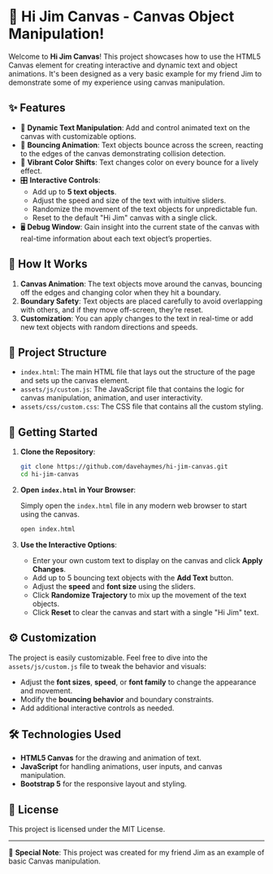 # 🎨 Hi Jim Canvas - Canvas Object Manipulation!

Welcome to **Hi Jim Canvas**! This project showcases how to use the HTML5 Canvas element for creating interactive and dynamic text and object animations. It's been designed as a very basic example for my friend Jim to demonstrate some of my experience using canvas manipulation.

## ✨ Features

- 🚀 **Dynamic Text Manipulation**: Add and control animated text on the canvas with customizable options.
- 🏀 **Bouncing Animation**: Text objects bounce across the screen, reacting to the edges of the canvas demonstrating collision detection.
- 🌈 **Vibrant Color Shifts**: Text changes color on every bounce for a lively effect.
- 🎛 **Interactive Controls**:
  - Add up to **5 text objects**.
  - Adjust the speed and size of the text with intuitive sliders.
  - Randomize the movement of the text objects for unpredictable fun.
  - Reset to the default "Hi Jim" canvas with a single click.
- 🖥 **Debug Window**: Gain insight into the current state of the canvas with real-time information about each text object’s properties.

## 🎯 How It Works

1. **Canvas Animation**: The text objects move around the canvas, bouncing off the edges and changing color when they hit a boundary.
2. **Boundary Safety**: Text objects are placed carefully to avoid overlapping with others, and if they move off-screen, they’re reset.
3. **Customization**: You can apply changes to the text in real-time or add new text objects with random directions and speeds.

## 📂 Project Structure

- `index.html`: The main HTML file that lays out the structure of the page and sets up the canvas element.
- `assets/js/custom.js`: The JavaScript file that contains the logic for canvas manipulation, animation, and user interactivity.
- `assets/css/custom.css`: The CSS file that contains all the custom styling.

## 🚀 Getting Started

1. **Clone the Repository**:

   ```bash
   git clone https://github.com/davehaymes/hi-jim-canvas.git
   cd hi-jim-canvas
   ```

2. **Open `index.html` in Your Browser**:

   Simply open the `index.html` file in any modern web browser to start using the canvas.

   ```bash
   open index.html
   ```

3. **Use the Interactive Options**:
   - Enter your own custom text to display on the canvas and click **Apply Changes**.
   - Add up to 5 bouncing text objects with the **Add Text** button.
   - Adjust the **speed** and **font size** using the sliders.
   - Click **Randomize Trajectory** to mix up the movement of the text objects.
   - Click **Reset** to clear the canvas and start with a single "Hi Jim" text.

## ⚙️ Customization

The project is easily customizable. Feel free to dive into the `assets/js/custom.js` file to tweak the behavior and visuals:

- Adjust the **font sizes**, **speed**, or **font family** to change the appearance and movement.
- Modify the **bouncing behavior** and boundary constraints.
- Add additional interactive controls as needed.

## 🛠 Technologies Used

- **HTML5 Canvas** for the drawing and animation of text.
- **JavaScript** for handling animations, user inputs, and canvas manipulation.
- **Bootstrap 5** for the responsive layout and styling.

## 📜 License

This project is licensed under the MIT License.

---

👋 **Special Note**: This project was created for my friend Jim as an example of basic Canvas manipulation.
